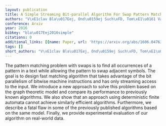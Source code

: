 ```yaml
---
layout: publication
title: A Simple Streaming Bit-parallel Algorithm For Swap Pattern Matching
authors: "V\xE1clav Bla\u017Eej, Ond\u0159ej Such\xFD, Tom\xE1\u0161 Valla"
conference: Arxiv
year: 2016
bibkey: "bla\u017Eej2016simple"
citations: 0
additional_links: [{name: Paper, url: 'https://arxiv.org/abs/1606.04763'}]
tags: []
short_authors: "V\xE1clav Bla\u017Eej, Ond\u0159ej Such\xFD, Tom\xE1\u0161 Valla"
---
```

The pattern matching problem with swaps is to find all occurrences of a
pattern in a text while allowing the pattern to swap adjacent symbols. The goal
is to design fast matching algorithm that takes advantage of the bit
parallelism of bitwise machine instructions and has only streaming access to
the input. We introduce a new approach to solve this problem based on the graph
theoretic model and compare its performance to previously known algorithms. We
also show that an approach using deterministic finite automata cannot achieve
similarly efficient algorithms. Furthermore, we describe a fatal flaw in some
of the previously published algorithms based on the same model. Finally, we
provide experimental evaluation of our algorithm on real-world data.